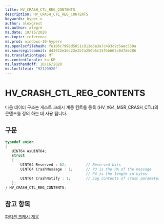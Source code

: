 ```yaml
---
title: HV_CRASH_CTL_REG_CONTENTS
description: HV_CRASH_CTL_REG_CONTENTS
keywords: hyper-v
author: alexgrest
ms.author: alegre
ms.date: 10/15/2020
ms.topic: reference
ms.prod: windows-10-hyperv
ms.openlocfilehash: fe106c7998d5851c813e3a3a7c493c9c5aec550a
ms.sourcegitcommit: d43632e3dc22e2b7a256b5c15fbb665c047de286
ms.translationtype: MT
ms.contentlocale: ko-KR
ms.lasthandoff: 10/16/2020
ms.locfileid: "92120920"
---
```

# <a name="hv_crash_ctl_reg_contents"></a>HV_CRASH_CTL_REG_CONTENTS

다음 데이터 구조는 게스트 크래시 계몽 컨트롤 등록 (HV_X64_MSR_CRASH_CTL)의 콘텐츠를 정의 하는 데 사용 됩니다.

## <a name="syntax"></a>구문

 ```c
typedef union
{
    UINT64 AsUINT64;
    struct
    {
        UINT64 Reserved : 62;         // Reserved bits
        UINT64 CrashMessage : 1;      // P3 is the PA of the message
                                      // P4 is the length in bytes
        UINT64 CrashNotify : 1;       // Log contents of crash parameter
    };
} HV_CRASH_CTL_REG_CONTENTS;
 ```

## <a name="see-also"></a>참고 항목

 [파티션 크래시 계몽](../partition-properties.md#partition-crash-enlightenment)